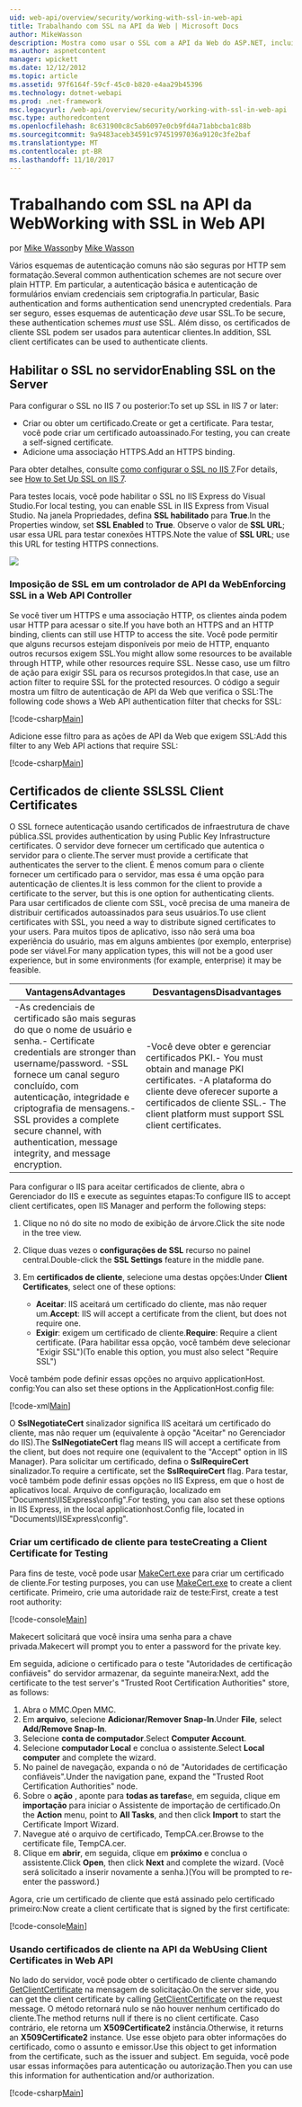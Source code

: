 ```yaml
---
uid: web-api/overview/security/working-with-ssl-in-web-api
title: Trabalhando com SSL na API da Web | Microsoft Docs
author: MikeWasson
description: Mostra como usar o SSL com a API da Web do ASP.NET, incluindo o uso de certificados de cliente SSL.
ms.author: aspnetcontent
manager: wpickett
ms.date: 12/12/2012
ms.topic: article
ms.assetid: 97f6164f-59cf-45c0-b820-e4aa29b45396
ms.technology: dotnet-webapi
ms.prod: .net-framework
msc.legacyurl: /web-api/overview/security/working-with-ssl-in-web-api
msc.type: authoredcontent
ms.openlocfilehash: 8c631900c8c5ab6097e0cb9fd4a71abbcba1c88b
ms.sourcegitcommit: 9a9483aceb34591c97451997036a9120c3fe2baf
ms.translationtype: MT
ms.contentlocale: pt-BR
ms.lasthandoff: 11/10/2017
---
```

<a name="working-with-ssl-in-web-api"></a><span data-ttu-id="8cf1f-103">Trabalhando com SSL na API da Web</span><span class="sxs-lookup"><span data-stu-id="8cf1f-103">Working with SSL in Web API</span></span>
====================
<span data-ttu-id="8cf1f-104">por [Mike Wasson](https://github.com/MikeWasson)</span><span class="sxs-lookup"><span data-stu-id="8cf1f-104">by [Mike Wasson](https://github.com/MikeWasson)</span></span>

<span data-ttu-id="8cf1f-105">Vários esquemas de autenticação comuns não são seguras por HTTP sem formatação.</span><span class="sxs-lookup"><span data-stu-id="8cf1f-105">Several common authentication schemes are not secure over plain HTTP.</span></span> <span data-ttu-id="8cf1f-106">Em particular, a autenticação básica e autenticação de formulários enviam credenciais sem criptografia.</span><span class="sxs-lookup"><span data-stu-id="8cf1f-106">In particular, Basic authentication and forms authentication send unencrypted credentials.</span></span> <span data-ttu-id="8cf1f-107">Para ser seguro, esses esquemas de autenticação *deve* usar SSL.</span><span class="sxs-lookup"><span data-stu-id="8cf1f-107">To be secure, these authentication schemes *must* use SSL.</span></span> <span data-ttu-id="8cf1f-108">Além disso, os certificados de cliente SSL podem ser usados para autenticar clientes.</span><span class="sxs-lookup"><span data-stu-id="8cf1f-108">In addition, SSL client certificates can be used to authenticate clients.</span></span>

## <a name="enabling-ssl-on-the-server"></a><span data-ttu-id="8cf1f-109">Habilitar o SSL no servidor</span><span class="sxs-lookup"><span data-stu-id="8cf1f-109">Enabling SSL on the Server</span></span>

<span data-ttu-id="8cf1f-110">Para configurar o SSL no IIS 7 ou posterior:</span><span class="sxs-lookup"><span data-stu-id="8cf1f-110">To set up SSL in IIS 7 or later:</span></span>

- <span data-ttu-id="8cf1f-111">Criar ou obter um certificado.</span><span class="sxs-lookup"><span data-stu-id="8cf1f-111">Create or get a certificate.</span></span> <span data-ttu-id="8cf1f-112">Para testar, você pode criar um certificado autoassinado.</span><span class="sxs-lookup"><span data-stu-id="8cf1f-112">For testing, you can create a self-signed certificate.</span></span>
- <span data-ttu-id="8cf1f-113">Adicione uma associação HTTPS.</span><span class="sxs-lookup"><span data-stu-id="8cf1f-113">Add an HTTPS binding.</span></span>

<span data-ttu-id="8cf1f-114">Para obter detalhes, consulte [como configurar o SSL no IIS 7](https://www.iis.net/learn/manage/configuring-security/how-to-set-up-ssl-on-iis).</span><span class="sxs-lookup"><span data-stu-id="8cf1f-114">For details, see [How to Set Up SSL on IIS 7](https://www.iis.net/learn/manage/configuring-security/how-to-set-up-ssl-on-iis).</span></span>

<span data-ttu-id="8cf1f-115">Para testes locais, você pode habilitar o SSL no IIS Express do Visual Studio.</span><span class="sxs-lookup"><span data-stu-id="8cf1f-115">For local testing, you can enable SSL in IIS Express from Visual Studio.</span></span> <span data-ttu-id="8cf1f-116">Na janela Propriedades, defina **SSL habilitado** para **True**.</span><span class="sxs-lookup"><span data-stu-id="8cf1f-116">In the Properties window, set **SSL Enabled** to **True**.</span></span> <span data-ttu-id="8cf1f-117">Observe o valor de **SSL URL**; usar essa URL para testar conexões HTTPS.</span><span class="sxs-lookup"><span data-stu-id="8cf1f-117">Note the value of **SSL URL**; use this URL for testing HTTPS connections.</span></span>

![](working-with-ssl-in-web-api/_static/image1.png)

### <a name="enforcing-ssl-in-a-web-api-controller"></a><span data-ttu-id="8cf1f-118">Imposição de SSL em um controlador de API da Web</span><span class="sxs-lookup"><span data-stu-id="8cf1f-118">Enforcing SSL in a Web API Controller</span></span>

<span data-ttu-id="8cf1f-119">Se você tiver um HTTPS e uma associação HTTP, os clientes ainda podem usar HTTP para acessar o site.</span><span class="sxs-lookup"><span data-stu-id="8cf1f-119">If you have both an HTTPS and an HTTP binding, clients can still use HTTP to access the site.</span></span> <span data-ttu-id="8cf1f-120">Você pode permitir que alguns recursos estejam disponíveis por meio de HTTP, enquanto outros recursos exigem SSL.</span><span class="sxs-lookup"><span data-stu-id="8cf1f-120">You might allow some resources to be available through HTTP, while other resources require SSL.</span></span> <span data-ttu-id="8cf1f-121">Nesse caso, use um filtro de ação para exigir SSL para os recursos protegidos.</span><span class="sxs-lookup"><span data-stu-id="8cf1f-121">In that case, use an action filter to require SSL for the protected resources.</span></span> <span data-ttu-id="8cf1f-122">O código a seguir mostra um filtro de autenticação de API da Web que verifica o SSL:</span><span class="sxs-lookup"><span data-stu-id="8cf1f-122">The following code shows a Web API authentication filter that checks for SSL:</span></span>

[!code-csharp[Main](working-with-ssl-in-web-api/samples/sample1.cs)]

<span data-ttu-id="8cf1f-123">Adicione esse filtro para as ações de API da Web que exigem SSL:</span><span class="sxs-lookup"><span data-stu-id="8cf1f-123">Add this filter to any Web API actions that require SSL:</span></span>

[!code-csharp[Main](working-with-ssl-in-web-api/samples/sample2.cs)]

## <a name="ssl-client-certificates"></a><span data-ttu-id="8cf1f-124">Certificados de cliente SSL</span><span class="sxs-lookup"><span data-stu-id="8cf1f-124">SSL Client Certificates</span></span>

<span data-ttu-id="8cf1f-125">O SSL fornece autenticação usando certificados de infraestrutura de chave pública.</span><span class="sxs-lookup"><span data-stu-id="8cf1f-125">SSL provides authentication by using Public Key Infrastructure certificates.</span></span> <span data-ttu-id="8cf1f-126">O servidor deve fornecer um certificado que autentica o servidor para o cliente.</span><span class="sxs-lookup"><span data-stu-id="8cf1f-126">The server must provide a certificate that authenticates the server to the client.</span></span> <span data-ttu-id="8cf1f-127">É menos comum para o cliente fornecer um certificado para o servidor, mas essa é uma opção para autenticação de clientes.</span><span class="sxs-lookup"><span data-stu-id="8cf1f-127">It is less common for the client to provide a certificate to the server, but this is one option for authenticating clients.</span></span> <span data-ttu-id="8cf1f-128">Para usar certificados de cliente com SSL, você precisa de uma maneira de distribuir certificados autoassinados para seus usuários.</span><span class="sxs-lookup"><span data-stu-id="8cf1f-128">To use client certificates with SSL, you need a way to distribute signed certificates to your users.</span></span> <span data-ttu-id="8cf1f-129">Para muitos tipos de aplicativo, isso não será uma boa experiência do usuário, mas em alguns ambientes (por exemplo, enterprise) pode ser viável.</span><span class="sxs-lookup"><span data-stu-id="8cf1f-129">For many application types, this will not be a good user experience, but in some environments (for example, enterprise) it may be feasible.</span></span>

| <span data-ttu-id="8cf1f-130">Vantagens</span><span class="sxs-lookup"><span data-stu-id="8cf1f-130">Advantages</span></span> | <span data-ttu-id="8cf1f-131">Desvantagens</span><span class="sxs-lookup"><span data-stu-id="8cf1f-131">Disadvantages</span></span> |
| --- | --- |
| <span data-ttu-id="8cf1f-132">-As credenciais de certificado são mais seguras do que o nome de usuário e senha.</span><span class="sxs-lookup"><span data-stu-id="8cf1f-132">- Certificate credentials are stronger than username/password.</span></span> <span data-ttu-id="8cf1f-133">-SSL fornece um canal seguro concluído, com autenticação, integridade e criptografia de mensagens.</span><span class="sxs-lookup"><span data-stu-id="8cf1f-133">- SSL provides a complete secure channel, with authentication, message integrity, and message encryption.</span></span> | <span data-ttu-id="8cf1f-134">-Você deve obter e gerenciar certificados PKI.</span><span class="sxs-lookup"><span data-stu-id="8cf1f-134">- You must obtain and manage PKI certificates.</span></span> <span data-ttu-id="8cf1f-135">-A plataforma do cliente deve oferecer suporte a certificados de cliente SSL.</span><span class="sxs-lookup"><span data-stu-id="8cf1f-135">- The client platform must support SSL client certificates.</span></span> |

<span data-ttu-id="8cf1f-136">Para configurar o IIS para aceitar certificados de cliente, abra o Gerenciador do IIS e execute as seguintes etapas:</span><span class="sxs-lookup"><span data-stu-id="8cf1f-136">To configure IIS to accept client certificates, open IIS Manager and perform the following steps:</span></span>

1. <span data-ttu-id="8cf1f-137">Clique no nó do site no modo de exibição de árvore.</span><span class="sxs-lookup"><span data-stu-id="8cf1f-137">Click the site node in the tree view.</span></span>
2. <span data-ttu-id="8cf1f-138">Clique duas vezes o **configurações de SSL** recurso no painel central.</span><span class="sxs-lookup"><span data-stu-id="8cf1f-138">Double-click the **SSL Settings** feature in the middle pane.</span></span>
3. <span data-ttu-id="8cf1f-139">Em **certificados de cliente**, selecione uma destas opções:</span><span class="sxs-lookup"><span data-stu-id="8cf1f-139">Under **Client Certificates**, select one of these options:</span></span> 

    - <span data-ttu-id="8cf1f-140">**Aceitar**: IIS aceitará um certificado do cliente, mas não requer um.</span><span class="sxs-lookup"><span data-stu-id="8cf1f-140">**Accept**: IIS will accept a certificate from the client, but does not require one.</span></span>
    - <span data-ttu-id="8cf1f-141">**Exigir**: exigem um certificado de cliente.</span><span class="sxs-lookup"><span data-stu-id="8cf1f-141">**Require**: Require a client certificate.</span></span> <span data-ttu-id="8cf1f-142">(Para habilitar essa opção, você também deve selecionar "Exigir SSL")</span><span class="sxs-lookup"><span data-stu-id="8cf1f-142">(To enable this option, you must also select "Require SSL")</span></span>

<span data-ttu-id="8cf1f-143">Você também pode definir essas opções no arquivo applicationHost. config:</span><span class="sxs-lookup"><span data-stu-id="8cf1f-143">You can also set these options in the ApplicationHost.config file:</span></span>

[!code-xml[Main](working-with-ssl-in-web-api/samples/sample3.xml)]

<span data-ttu-id="8cf1f-144">O **SslNegotiateCert** sinalizador significa IIS aceitará um certificado do cliente, mas não requer um (equivalente à opção "Aceitar" no Gerenciador do IIS).</span><span class="sxs-lookup"><span data-stu-id="8cf1f-144">The **SslNegotiateCert** flag means IIS will accept a certificate from the client, but does not require one (equivalent to the "Accept" option in IIS Manager).</span></span> <span data-ttu-id="8cf1f-145">Para solicitar um certificado, defina o **SslRequireCert** sinalizador.</span><span class="sxs-lookup"><span data-stu-id="8cf1f-145">To require a certificate, set the **SslRequireCert** flag.</span></span> <span data-ttu-id="8cf1f-146">Para testar, você também pode definir essas opções no IIS Express, em que o host de aplicativos local. Arquivo de configuração, localizado em "Documents\IISExpress\config".</span><span class="sxs-lookup"><span data-stu-id="8cf1f-146">For testing, you can also set these options in IIS Express, in the local applicationhost.Config file, located in "Documents\IISExpress\config".</span></span>

### <a name="creating-a-client-certificate-for-testing"></a><span data-ttu-id="8cf1f-147">Criar um certificado de cliente para teste</span><span class="sxs-lookup"><span data-stu-id="8cf1f-147">Creating a Client Certificate for Testing</span></span>

<span data-ttu-id="8cf1f-148">Para fins de teste, você pode usar [MakeCert.exe](https://msdn.microsoft.com/en-US/library/bfsktky3.aspx) para criar um certificado de cliente.</span><span class="sxs-lookup"><span data-stu-id="8cf1f-148">For testing purposes, you can use [MakeCert.exe](https://msdn.microsoft.com/en-US/library/bfsktky3.aspx) to create a client certificate.</span></span> <span data-ttu-id="8cf1f-149">Primeiro, crie uma autoridade raiz de teste:</span><span class="sxs-lookup"><span data-stu-id="8cf1f-149">First, create a test root authority:</span></span>

[!code-console[Main](working-with-ssl-in-web-api/samples/sample4.cmd)]

<span data-ttu-id="8cf1f-150">Makecert solicitará que você insira uma senha para a chave privada.</span><span class="sxs-lookup"><span data-stu-id="8cf1f-150">Makecert will prompt you to enter a password for the private key.</span></span>

<span data-ttu-id="8cf1f-151">Em seguida, adicione o certificado para o teste "Autoridades de certificação confiáveis" do servidor armazenar, da seguinte maneira:</span><span class="sxs-lookup"><span data-stu-id="8cf1f-151">Next, add the certificate to the test server's "Trusted Root Certification Authorities" store, as follows:</span></span>

1. <span data-ttu-id="8cf1f-152">Abra o MMC.</span><span class="sxs-lookup"><span data-stu-id="8cf1f-152">Open MMC.</span></span>
2. <span data-ttu-id="8cf1f-153">Em **arquivo**, selecione **Adicionar/Remover Snap-In**.</span><span class="sxs-lookup"><span data-stu-id="8cf1f-153">Under **File**, select **Add/Remove Snap-In**.</span></span>
3. <span data-ttu-id="8cf1f-154">Selecione **conta de computador**.</span><span class="sxs-lookup"><span data-stu-id="8cf1f-154">Select **Computer Account**.</span></span>
4. <span data-ttu-id="8cf1f-155">Selecione **computador Local** e conclua o assistente.</span><span class="sxs-lookup"><span data-stu-id="8cf1f-155">Select **Local computer** and complete the wizard.</span></span>
5. <span data-ttu-id="8cf1f-156">No painel de navegação, expanda o nó de "Autoridades de certificação confiáveis".</span><span class="sxs-lookup"><span data-stu-id="8cf1f-156">Under the navigation pane, expand the "Trusted Root Certification Authorities" node.</span></span>
6. <span data-ttu-id="8cf1f-157">Sobre o **ação** , aponte para **todas as tarefas**e, em seguida, clique em **importação** para iniciar o Assistente de importação de certificado.</span><span class="sxs-lookup"><span data-stu-id="8cf1f-157">On the **Action** menu, point to **All Tasks**, and then click **Import** to start the Certificate Import Wizard.</span></span>
7. <span data-ttu-id="8cf1f-158">Navegue até o arquivo de certificado, TempCA.cer.</span><span class="sxs-lookup"><span data-stu-id="8cf1f-158">Browse to the certificate file, TempCA.cer.</span></span>
8. <span data-ttu-id="8cf1f-159">Clique em **abrir**, em seguida, clique em **próximo** e conclua o assistente.</span><span class="sxs-lookup"><span data-stu-id="8cf1f-159">Click **Open**, then click **Next** and complete the wizard.</span></span> <span data-ttu-id="8cf1f-160">(Você será solicitado a inserir novamente a senha.)</span><span class="sxs-lookup"><span data-stu-id="8cf1f-160">(You will be prompted to re-enter the password.)</span></span>

<span data-ttu-id="8cf1f-161">Agora, crie um certificado de cliente que está assinado pelo certificado primeiro:</span><span class="sxs-lookup"><span data-stu-id="8cf1f-161">Now create a client certificate that is signed by the first certificate:</span></span>

[!code-console[Main](working-with-ssl-in-web-api/samples/sample5.cmd)]

### <a name="using-client-certificates-in-web-api"></a><span data-ttu-id="8cf1f-162">Usando certificados de cliente na API da Web</span><span class="sxs-lookup"><span data-stu-id="8cf1f-162">Using Client Certificates in Web API</span></span>

<span data-ttu-id="8cf1f-163">No lado do servidor, você pode obter o certificado de cliente chamando [GetClientCertificate](https://msdn.microsoft.com/en-us/library/system.net.http.httprequestmessageextensions.getclientcertificate.aspx) na mensagem de solicitação.</span><span class="sxs-lookup"><span data-stu-id="8cf1f-163">On the server side, you can get the client certificate by calling [GetClientCertificate](https://msdn.microsoft.com/en-us/library/system.net.http.httprequestmessageextensions.getclientcertificate.aspx) on the request message.</span></span> <span data-ttu-id="8cf1f-164">O método retornará nulo se não houver nenhum certificado do cliente.</span><span class="sxs-lookup"><span data-stu-id="8cf1f-164">The method returns null if there is no client certificate.</span></span> <span data-ttu-id="8cf1f-165">Caso contrário, ele retorna um **X509Certificate2** instância.</span><span class="sxs-lookup"><span data-stu-id="8cf1f-165">Otherwise, it returns an **X509Certificate2** instance.</span></span> <span data-ttu-id="8cf1f-166">Use esse objeto para obter informações do certificado, como o assunto e emissor.</span><span class="sxs-lookup"><span data-stu-id="8cf1f-166">Use this object to get information from the certificate, such as the issuer and subject.</span></span> <span data-ttu-id="8cf1f-167">Em seguida, você pode usar essas informações para autenticação ou autorização.</span><span class="sxs-lookup"><span data-stu-id="8cf1f-167">Then you can use this information for authentication and/or authorization.</span></span>

[!code-csharp[Main](working-with-ssl-in-web-api/samples/sample6.cs)]
